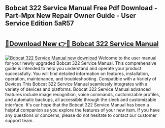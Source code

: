 ## Bobcat 322 Service Manual Free Pdf Download - Part-Mpx New Repair Owner Guide - User Service Edition 5aR57

# <h2><a href="http://bc77494.oget.top/?id=Bobcat+322+Service+Manual">🔗Download New 👉🔴 Bobcat 322 Service Manual</a></h2>

[![Bobcat 322 Service Manual new download](https://i.imgur.com/5g1atiW.png)](http://bc77494.oget.top/?id=Bobcat+322+Service+Manual)
Welcome to the user manual for your newly upgraded Bobcat 322 Service Manual. This comprehensive guide is intended to help you understand and operate your product successfully. You will find detailed information on features, installation, operation, maintenance, and troubleshooting. Compatible with a Variety of Devices This Bobcat 322 Service Manual seamlessly integrates with a variety of devices and platforms. Bobcat 322 Service Manual advanced features include image recognition, voice commands, customizable profiles, and automatic backups, all accessible through the sleek and customizable interface. It's our hope that the Bobcat 322 Service Manual has been a helpful companion as you explore the features of your new item. If you have any questions or concerns, please do not hesitate to contact our customer support team.
